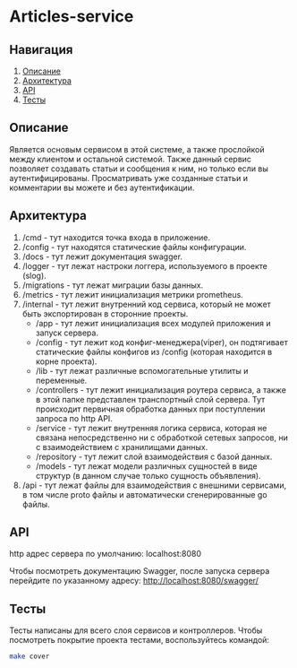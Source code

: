 # Articles-service

## Навигация

1. [Описание](#описание)
1. [Архитектура](#архитектура)
1. [API](#api)
1. [Тесты](#тесты)

## Описание

Является основым сервисом в этой системе, а также прослойкой между клиентом и остальной системой.
Также данный сервис позволяет создавать статьи и сообщения к ним, но только если вы аутентифицированы. Просматривать уже созданные статьи и комментарии вы можете и без аутентификации.

## Архитектура

1. /cmd - тут находится точка входа в приложение.
2. /config - тут находятся статические файлы конфигурации.
3. /docs - тут лежит документация swagger.
4. /logger - тут лежат настроки логгера, используемого в проекте (slog).
5. /migrations - тут лежат миграции базы данных.
6. /metrics - тут лежит инициализация метрики prometheus.
7. /internal - тут лежит внутренний код сервиса, который не может быть экспортирован в сторонние проекты.
    - /app - тут лежит инициализация всех модулей приложения и запуск сервера.
    - /config - тут лежит код конфиг-менеджера(viper), он подтягивает статические файлы конфигов из /config (которая находится в корне проекта).
    - /lib - тут лежат различные вспомогательные утилиты и переменные.
    - /controllers - тут лежит инициализация роутера сервиса, а также в этой папке представлен транспортный слой сервера. Тут происходит первичная обработка данных при поступлении запроса по http API.
    - /service - тут лежит внутренняя логика сервиса, которая не связана непосредственно ни с обработкой сетевых запросов, ни с взаимодействием с хранилищами данных.
    - /repository - тут лежит слой взаимодействия с базой данных.
    - /models - тут лежат модели различных сущностей в виде структур (в данном случае только сущность объявления).
8. /api - тут лежат файлы для взаимодействия с внешними сервисами, в том числе proto файлы и автоматически сгенерированные go файлы.

## API

http адрес сервера по умолчанию: localhost:8080

Чтобы посмотреть документацию Swagger, после запуска сервера перейдите по указанному адресу:
<http://localhost:8080/swagger/>

## Тесты

Тесты написаны для всего слоя сервисов и контроллеров.
Чтобы посмотреть покрытие проекта тестами, воспользуйтесь командой:

```bash
make cover
```
